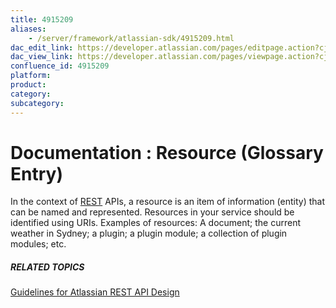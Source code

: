 ```yaml
---
title: 4915209
aliases:
    - /server/framework/atlassian-sdk/4915209.html
dac_edit_link: https://developer.atlassian.com/pages/editpage.action?cjm=wozere&pageId=4915209
dac_view_link: https://developer.atlassian.com/pages/viewpage.action?cjm=wozere&pageId=4915209
confluence_id: 4915209
platform:
product:
category:
subcategory:
---
```

# Documentation : Resource (Glossary Entry)

In the context of [REST](/server/framework/atlassian-sdk/4915215.html) APIs, a resource is an item of information (entity) that can be named and represented. Resources in your service should be identified using URIs. Examples of resources: A document; the current weather in Sydney; a plugin; a plugin module; a collection of plugin modules; etc.

##### RELATED TOPICS

<a href="/pages/createpage.action?spaceKey=DOCS&amp;title=Guidelines+for+Atlassian+REST+API+Design&amp;linkCreation=true&amp;fromPageId=4915209" class="createlink">Guidelines for Atlassian REST API Design</a>





















































































































































































































































